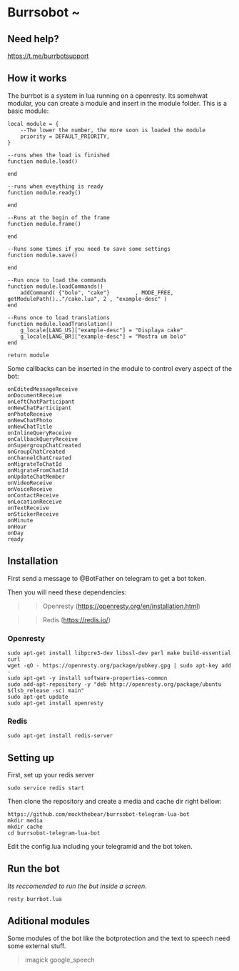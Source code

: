 # Burrsobot ~

## Need help?

https://t.me/burrbotsupport


## How it works

The burrbot is a system in lua running on a openresty. Its somehwat modular, you can create a module and insert in the module folder.
This is a basic module:
```
local module = {
	--The lower the number, the more soon is loaded the module
	priority = DEFAULT_PRIORITY,
}

--runs when the load is finished
function module.load()

end

--runs when eveything is ready
function module.ready()

end

--Runs at the begin of the frame
function module.frame()

end

--Runs some times if you need to save some settings
function module.save()

end

--Run once to load the commands
function module.loadCommands()
	addCommand( {"bolo", "cake"}		, MODE_FREE,  getModulePath().."/cake.lua", 2 , "example-desc" )
end

--Runs once to load translations
function module.loadTranslation()
	g_locale[LANG_US]["example-desc"] = "Displaya cake"
	g_locale[LANG_BR]["example-desc"] = "Mostra um bolo"
end

return module
```

Some callbacks can be inserted in the module to control every aspect of the bot:
```
onEditedMessageReceive
onDocumentReceive
onLeftChatParticipant
onNewChatParticipant
onPhotoReceive
onNewChatPhoto
onNewChatTitle
onInlineQueryReceive
onCallbackQueryReceive
onSupergroupChatCreated
onGroupChatCreated
onChannelChatCreated
onMigrateToChatId
onMigrateFromChatId
onUpdateChatMember
onVideoReceive
onVoiceReceive
onContactReceive
onLocationReceive
onTextReceive
onStickerReceive
onMinute
onHour
onDay
ready
```

## Installation

First send a message to @BotFather on telegram to get a bot token.

Then you will need these dependencies:

>> Openresty (https://openresty.org/en/installation.html)

>> Redis (https://redis.io/)

### Openresty
```
sudo apt-get install libpcre3-dev libssl-dev perl make build-essential curl
wget -qO - https://openresty.org/package/pubkey.gpg | sudo apt-key add -
sudo apt-get -y install software-properties-common
sudo add-apt-repository -y "deb http://openresty.org/package/ubuntu $(lsb_release -sc) main"
sudo apt-get update
sudo apt-get install openresty
``` 

### Redis
```
sudo apt-get install redis-server
```

## Setting up

First, set up your redis server
```
sudo service redis start
```

Then clone the repository and create a media and cache dir right bellow:

```
https://github.com/mockthebear/burrsobot-telegram-lua-bot
mkdir media
mkdir cache
cd burrsobot-telegram-lua-bot
```

Edit the config.lua including your telegramid and the bot token. 

## Run the bot

*Its reccomended to run the but inside a screen.*
```
resty burrbot.lua
```

## Aditional modules
Some modules of the bot like the botprotection and the text to speech need some external stuff.

> imagick
> google_speech

